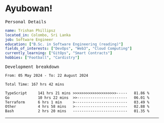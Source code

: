 # Ayubowan!

<samp>Personal Details</samp>

```yaml
name: Trishan Phillipsz
located_in: Colombo, Sri Lanka
job: Software Engineer
education: ["B.Sc. in Software Engineering (reading)"]
fields_of_interests: ["DevOps", "Web3", "Cloud Computing"]
currently_learning: ["GitOps", "Smart Contracts"]
hobbies: ["Football", "Cardistry"]
```

<samp>Development breakdown</samp>

<!--START_SECTION:waka-->

```txt
From: 05 May 2024 - To: 22 August 2024

Total Time: 167 hrs 42 mins

TypeScript     141 hrs 21 mins >>>>>>>>>>>>>>>>>>>>-----   81.86 %
Go             10 hrs 22 mins  >>-----------------------   06.01 %
Terraform      6 hrs 1 min     >------------------------   03.49 %
Other          4 hrs 58 mins   >------------------------   02.88 %
Bash           2 hrs 20 mins   -------------------------   01.35 %
```

<!--END_SECTION:waka-->

---
